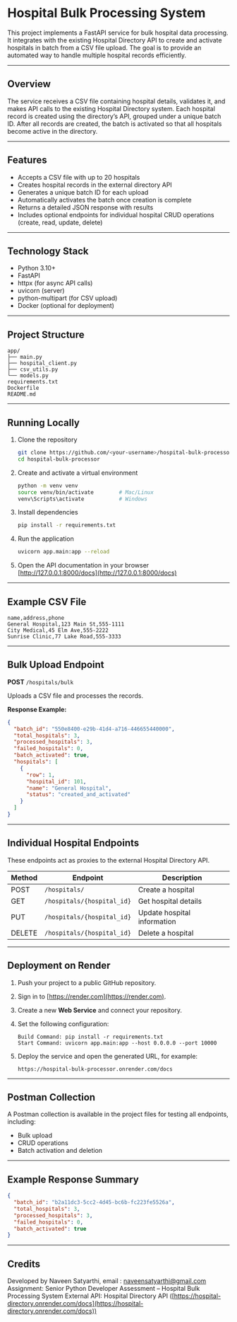 # Hospital Bulk Processing System

This project implements a FastAPI service for bulk hospital data processing.
It integrates with the existing Hospital Directory API to create and activate hospitals in batch from a CSV file upload.
The goal is to provide an automated way to handle multiple hospital records efficiently.

---

## Overview

The service receives a CSV file containing hospital details, validates it, and makes API calls to the existing Hospital Directory system.
Each hospital record is created using the directory’s API, grouped under a unique batch ID.
After all records are created, the batch is activated so that all hospitals become active in the directory.

---

## Features

* Accepts a CSV file with up to 20 hospitals
* Creates hospital records in the external directory API
* Generates a unique batch ID for each upload
* Automatically activates the batch once creation is complete
* Returns a detailed JSON response with results
* Includes optional endpoints for individual hospital CRUD operations (create, read, update, delete)

---

## Technology Stack

* Python 3.10+
* FastAPI
* httpx (for async API calls)
* uvicorn (server)
* python-multipart (for CSV upload)
* Docker (optional for deployment)

---

## Project Structure

```
app/
├── main.py
├── hospital_client.py
├── csv_utils.py
└── models.py
requirements.txt
Dockerfile
README.md
```

---

## Running Locally

1. Clone the repository

   ```bash
   git clone https://github.com/<your-username>/hospital-bulk-processor.git
   cd hospital-bulk-processor
   ```

2. Create and activate a virtual environment

   ```bash
   python -m venv venv
   source venv/bin/activate        # Mac/Linux
   venv\Scripts\activate           # Windows
   ```

3. Install dependencies

   ```bash
   pip install -r requirements.txt
   ```

4. Run the application

   ```bash
   uvicorn app.main:app --reload
   ```

5. Open the API documentation in your browser
   [http://127.0.0.1:8000/docs](http://127.0.0.1:8000/docs)

---

## Example CSV File

```
name,address,phone
General Hospital,123 Main St,555-1111
City Medical,45 Elm Ave,555-2222
Sunrise Clinic,77 Lake Road,555-3333
```

---

## Bulk Upload Endpoint

**POST** `/hospitals/bulk`

Uploads a CSV file and processes the records.

**Response Example:**

```json
{
  "batch_id": "550e8400-e29b-41d4-a716-446655440000",
  "total_hospitals": 3,
  "processed_hospitals": 3,
  "failed_hospitals": 0,
  "batch_activated": true,
  "hospitals": [
    {
      "row": 1,
      "hospital_id": 101,
      "name": "General Hospital",
      "status": "created_and_activated"
    }
  ]
}
```

---

## Individual Hospital Endpoints

These endpoints act as proxies to the external Hospital Directory API.

| Method | Endpoint                   | Description                 |
| ------ | -------------------------- | --------------------------- |
| POST   | `/hospitals/`              | Create a hospital           |
| GET    | `/hospitals/{hospital_id}` | Get hospital details        |
| PUT    | `/hospitals/{hospital_id}` | Update hospital information |
| DELETE | `/hospitals/{hospital_id}` | Delete a hospital           |

---

## Deployment on Render

1. Push your project to a public GitHub repository.
2. Sign in to [https://render.com](https://render.com).
3. Create a new **Web Service** and connect your repository.
4. Set the following configuration:

   ```
   Build Command: pip install -r requirements.txt
   Start Command: uvicorn app.main:app --host 0.0.0.0 --port 10000
   ```
5. Deploy the service and open the generated URL, for example:

   ```
   https://hospital-bulk-processor.onrender.com/docs
   ```

---

## Postman Collection

A Postman collection is available in the project files for testing all endpoints, including:

* Bulk upload
* CRUD operations
* Batch activation and deletion

---

## Example Response Summary

```json
{
  "batch_id": "b2a11dc3-5cc2-4d45-bc6b-fc223fe5526a",
  "total_hospitals": 3,
  "processed_hospitals": 3,
  "failed_hospitals": 0,
  "batch_activated": true
}
```

---

## Credits

Developed by Naveen Satyarthi, email : naveensatyarthi@gmail.com
Assignment: Senior Python Developer Assessment – Hospital Bulk Processing System
External API: Hospital Directory API ([https://hospital-directory.onrender.com/docs](https://hospital-directory.onrender.com/docs))

